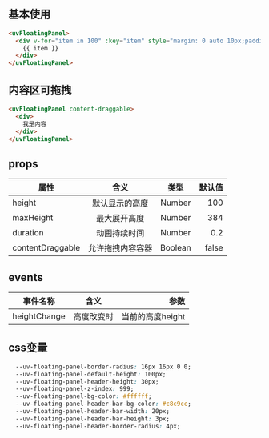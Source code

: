 <script setup>
import useCompStore from '../store/copname.js'
import { onMounted } from 'vue'
const compStore =useCompStore()

onMounted(()=>{
  compStore.updateName('floating-panel')
})

</script>

## 基本使用

```html
<uvFloatingPanel>
  <div v-for="item in 100" :key="item" style="margin: 0 auto 10px;padding: 10px;width: 95%;border-radius: 4px;color: #333333;background-color: #eeeeee;">
    {{ item }}
  </div>
</uvFloatingPanel>
```

## 内容区可拖拽

```html
<uvFloatingPanel content-draggable>
  <div>
    我是内容
  </div>
</uvFloatingPanel>
```


 ## props

| 属性             |       含义       |  类型   | 默认值 |
| ---------------- | :--------------: | :-----: | -----: |
| height           |  默认显示的高度  | Number  |    100 |
| maxHeight        |   最大展开高度   | Number  |    384 |
| duration         |   动画持续时间   | Number  |    0.2 |
| contentDraggable | 允许拖拽内容容器 | Boolean |  false |

## events

| 事件名称     |    含义    |             参数 |
| ------------ | :--------: | ---------------: |
| heightChange | 高度改变时 | 当前的高度height |

## css变量

```css
  --uv-floating-panel-border-radius: 16px 16px 0 0;
  --uv-floating-panel-default-height: 100px;
  --uv-floating-panel-header-height: 30px;
  --uv-floating-panel-z-index: 999;
  --uv-floating-panel-bg-color: #ffffff;
  --uv-floating-panel-header-bar-bg-color: #c8c9cc;
  --uv-floating-panel-header-bar-width: 20px;
  --uv-floating-panel-header-bar-height: 3px;
  --uv-floating-panel-header-border-radius: 4px;
```